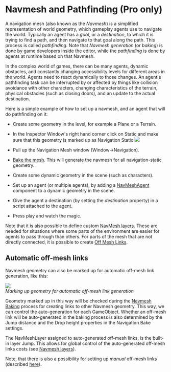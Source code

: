 Navmesh and Pathfinding (Pro only)
==================================


A navigation mesh (also known as the _Navmesh_) is a simplified representation of world geometry, which gameplay agents use to navigate the world. Typically an agent has a _goal_, or a _destination_, to which it is trying to find a path, and then navigate to that goal along the path. This process is called _pathfinding_. Note that _Navmesh generation_ (or _baking_) is done by game developers inside the editor, while the _pathfinding_ is done by agents at runtime based on that Navmesh.

In the complex world of games, there can be many agents, dynamic obstacles, and constantly changing accessibility levels for different areas in the world. Agents need to react dynamically to those changes. An agent's pathfinding task can be interrupted by or affected by things like collision avoidance with other characters, changing characteristics of the terrain, physical obstacles (such as closing doors), and an update to the actual destination. 

Here is a simple example of how to set up a navmesh, and an agent that will do pathfinding on it:

* Create some geometry in the level, for example a <span class=keyword>Plane</span> or a <span class=keyword>Terrain</span>.
* In the Inspector Window's right hand corner click on <span class=menu>Static</span> and make sure that this geometry is marked up as <span class=menu>Navigation Static</span>
![](http://docwiki.hq.unity3d.com/uploads/Main/NavmeshStaticPulldown.png)  

* Pull up the Navigation Mesh window (<span class=menu>Window</span>-><span class=menu>Navigation</span>).
* [Bake the mesh](Navmeshbaking.html). This will generate the navmesh for all <span class=keyword>navigation-static</span> geometry.
* Create some dynamic geometry in the scene (such as characters).
* Set up an agent (or multiple agents), by adding a [NavMeshAgent](class-NavMeshAgent.html) component to a dynamic geometry in the scene.
* Give the agent a destination (by setting the _destination_ property) in a script attached to the agent.
* Press play and watch the magic.

Note that it is also possible to define custom [NavMesh layers](class-NavMeshLayers.html). These are needed for situations where some parts of the environment are easier for agents to pass through than others. For parts of the mesh that are not directly connected, it is possible to create [Off Mesh Links](class-OffMeshLink.html).

Automatic off-mesh links
------------------------

Navmesh geometry can also be marked up for automatic off-mesh link generation, like this:

![](http://docwiki.hq.unity3d.com/uploads/Main/NavmeshStaticPlusOffmesh.png)  
_Marking up geometry for automatic off-mesh link generation_

Geometry marked up in this way will be checked during the [Navmesh Baking](Navmeshbaking.html) process for creating links to other Navmesh geometry. This way, we can control the auto-generation for each GameObject. Whether an off-mesh link will be auto-generated in the baking process is also determined by the <span class=component>Jump distance</span> and the <span class=component>Drop height</span> properties in the <span class=menu>Navigation Bake</span> settings. 

The NavMeshLayer assigned to auto-generated off-mesh links, is the built-in layer <span class=component>Jump</span>. This allows for global control of the auto-generated off-mesh links costs (see [Navmesh layers](class-NavMeshLayers.html)).

Note, that there is also a possibility for setting up _manual_ off-mesh links (described [here](class-OffMeshLink.html)).
